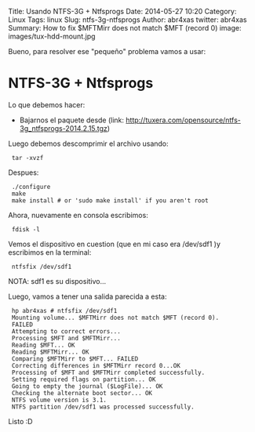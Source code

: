 Title: Usando NTFS-3G + Ntfsprogs
Date: 2014-05-27 10:20
Category: Linux
Tags: linux
Slug: ntfs-3g-ntfsprogs
Author: abr4xas
twitter: abr4xas
Summary: How to fix $MFTMirr does not match $MFT (record 0)
image: images/tux-hdd-mount.jpg

Bueno, para resolver ese "pequeño" problema vamos a usar:

# NTFS-3G + Ntfsprogs

Lo que debemos hacer:

 * Bajarnos el paquete desde (link: http://tuxera.com/opensource/ntfs-3g_ntfsprogs-2014.2.15.tgz)
 
Luego debemos descomprimir el archivo usando: 

     tar -xvzf

Despues: 

     ./configure
     make
     make install # or 'sudo make install' if you aren't root

Ahora, nuevamente en consola escribimos: 

     fdisk -l

Vemos el dispositivo en cuestion (que en mi caso era /dev/sdf1 )y escribimos en la terminal:

     ntfsfix /dev/sdf1

NOTA: sdf1 es su dispositivo... 

Luego, vamos a  tener una salida parecida a esta:

     hp abr4xas # ntfsfix /dev/sdf1
     Mounting volume... $MFTMirr does not match $MFT (record 0).
     FAILED
     Attempting to correct errors... 
     Processing $MFT and $MFTMirr...
     Reading $MFT... OK
     Reading $MFTMirr... OK
     Comparing $MFTMirr to $MFT... FAILED
     Correcting differences in $MFTMirr record 0...OK
     Processing of $MFT and $MFTMirr completed successfully.
     Setting required flags on partition... OK
     Going to empty the journal ($LogFile)... OK
     Checking the alternate boot sector... OK
     NTFS volume version is 3.1.
     NTFS partition /dev/sdf1 was processed successfully.

Listo :D